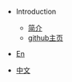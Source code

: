 * Introduction
    * [简介](/)
    * [github主页](<https://github.com/LicaiMaker/CommonUtils>)

* [En](/en/)
* [中文](/zh-cn/) 

